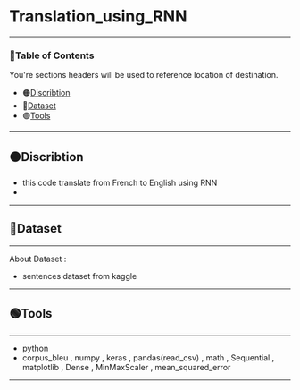 # Translation_using_RNN
----
### 📑Table of Contents
You're sections headers will be used to reference location of destination.

- 🟠[Discribtion](#Discribtion)
- 🔵[Dataset](#Dataset)
- 🟢[Tools](#Tools)

---

## 🟠Discribtion 

-  this code translate from French to English using RNN
- 
---

## 🔵Dataset
----
About Dataset : 
- sentences dataset from kaggle
----

## 🟢Tools
----
- python
- corpus_bleu , numpy , keras , pandas(read_csv) , math , Sequential , matplotlib , Dense , MinMaxScaler , mean_squared_error
----
